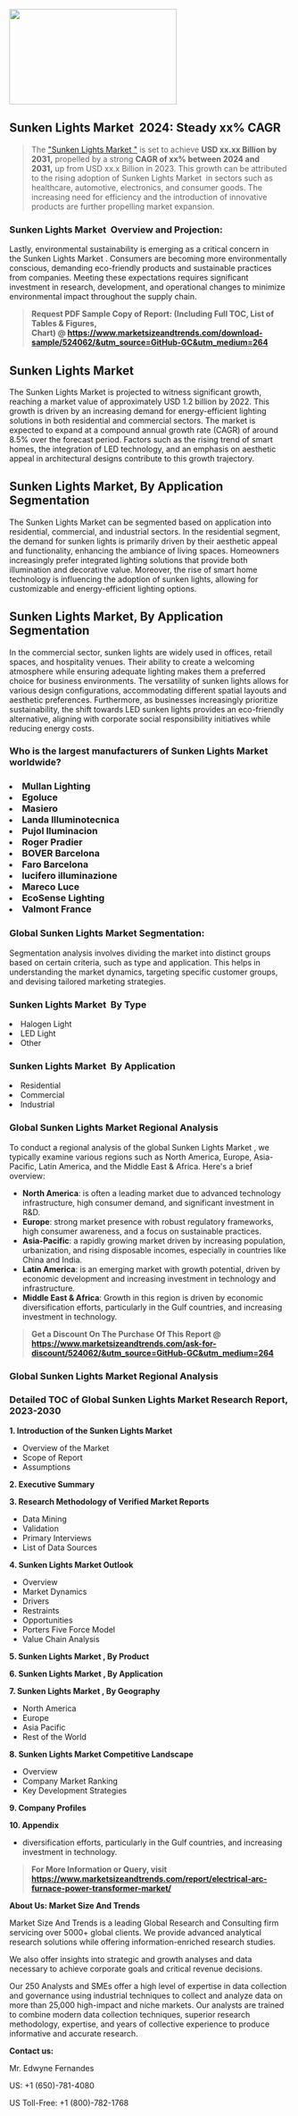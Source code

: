 <p><img class="alignnone size-medium wp-image-20088" src="https://ffe5etoiles.com/wp-content/uploads/2024/12/MST1-300x171.png" alt="" width="300" height="171" /></p><h2 id="ember46" class="ember-view reader-text-block__heading-2">Sunken Lights Market &nbsp;2024: Steady&nbsp;xx% CAGR</h2><blockquote id="ember47" class="ember-view reader-text-block__blockquote">The&nbsp;<a class="app-aware-link " href="https://www.marketsizeandtrends.com/download-sample/524062/&utm_source=GitHub-GC&utm_medium=264" target="_blank" data-test-app-aware-link="">"Sunken Lights Market "</a>&nbsp;is set to achieve&nbsp;<strong>USD&nbsp;xx.xx&nbsp;Billion by 2031,</strong>&nbsp;propelled by a strong&nbsp;<strong>CAGR of&nbsp;xx% between 2024 and 2031,</strong>&nbsp;up from USD xx.x Billion in 2023. This growth can be attributed to the rising adoption of&nbsp;Sunken Lights Market &nbsp;in sectors such as healthcare, automotive, electronics, and consumer goods. The increasing need for efficiency and the introduction of innovative products are further propelling market expansion.</blockquote><h3 id="ember48" class="ember-view reader-text-block__heading-3">Sunken Lights Market &nbsp;Overview and Projection:</h3><p id="ember49" class="ember-view reader-text-block__paragraph">Lastly, environmental sustainability is emerging as a critical concern in the&nbsp;Sunken Lights Market . Consumers are becoming more environmentally conscious, demanding eco-friendly products and sustainable practices from companies. Meeting these expectations requires significant investment in research, development, and operational changes to minimize environmental impact throughout the supply chain.</p><blockquote id="ember50" class="ember-view reader-text-block__blockquote"><strong>Request PDF Sample Copy of Report: (Including Full TOC, List of Tables &amp; Figures, Chart)&nbsp;@&nbsp;<strong><a href="https://www.marketsizeandtrends.com/download-sample/524062/&utm_source=GitHub-GC&utm_medium=264" target="_blank">https://www.marketsizeandtrends.com/download-sample/524062/&utm_source=GitHub-GC&utm_medium=264</a></strong></strong></blockquote><h3 class=""> <h2>Sunken Lights Market</h2><p>The Sunken Lights Market is projected to witness significant growth, reaching a market value of approximately USD 1.2 billion by 2022. This growth is driven by an increasing demand for energy-efficient lighting solutions in both residential and commercial sectors. The market is expected to expand at a compound annual growth rate (CAGR) of around 8.5% over the forecast period. Factors such as the rising trend of smart homes, the integration of LED technology, and an emphasis on aesthetic appeal in architectural designs contribute to this growth trajectory.</p><h2>Sunken Lights Market, By Application Segmentation</h2><p>The Sunken Lights Market can be segmented based on application into residential, commercial, and industrial sectors. In the residential segment, the demand for sunken lights is primarily driven by their aesthetic appeal and functionality, enhancing the ambiance of living spaces. Homeowners increasingly prefer integrated lighting solutions that provide both illumination and decorative value. Moreover, the rise of smart home technology is influencing the adoption of sunken lights, allowing for customizable and energy-efficient lighting options.</p><h2>Sunken Lights Market, By Application Segmentation</h2><p>In the commercial sector, sunken lights are widely used in offices, retail spaces, and hospitality venues. Their ability to create a welcoming atmosphere while ensuring adequate lighting makes them a preferred choice for business environments. The versatility of sunken lights allows for various design configurations, accommodating different spatial layouts and aesthetic preferences. Furthermore, as businesses increasingly prioritize sustainability, the shift towards LED sunken lights provides an eco-friendly alternative, aligning with corporate social responsibility initiatives while reducing energy costs.</p></h3><h3 id="" class="">Who is the largest manufacturers of&nbsp;Sunken Lights Market worldwide?</h3><h3 class=""></Li><Li>Mullan Lighting</Li><Li> Egoluce</Li><Li> Masiero</Li><Li> Landa Illuminotecnica</Li><Li> Pujol Iluminacion</Li><Li> Roger Pradier</Li><Li> BOVER Barcelona</Li><Li> Faro Barcelona</Li><Li> lucifero illuminazione</Li><Li> Mareco Luce</Li><Li> EcoSense Lighting</Li><Li> Valmont France</h3><h3 id="ember53" class="ember-view reader-text-block__heading-3">Global&nbsp;Sunken Lights Market Segmentation:</h3><p id="ember54" class="ember-view reader-text-block__paragraph">Segmentation analysis involves dividing the market into distinct groups based on certain criteria, such as type and application. This helps in understanding the market dynamics, targeting specific customer groups, and devising tailored marketing strategies.</p><h3 id="" class="">Sunken Lights Market &nbsp;By Type</h3><p></Li><Li>Halogen Light</Li><Li> LED Light</Li><Li> Other</p><h3 id="" class="">Sunken Lights Market &nbsp;By Application</h3><p class=""></Li><Li>Residential</Li><Li> Commercial</Li><Li> Industrial</p><h3 id="ember62" class="ember-view reader-text-block__heading-3">Global Sunken Lights Market Regional Analysis</h3><p id="ember63" class="ember-view reader-text-block__paragraph">To conduct a regional analysis of the global Sunken Lights Market , we typically examine various regions such as North America, Europe, Asia-Pacific, Latin America, and the Middle East &amp; Africa. Here's a brief overview:</p><ul><li><strong>North America</strong>: is often a leading market due to advanced technology infrastructure, high consumer demand, and significant investment in R&amp;D.</li><li><strong>Europe</strong>: strong market presence with robust regulatory frameworks, high consumer awareness, and a focus on sustainable practices.</li><li><strong>Asia-Pacific</strong>: a rapidly growing market driven by increasing population, urbanization, and rising disposable incomes, especially in countries like China and India.</li><li><strong>Latin America</strong>: is an emerging market with growth potential, driven by economic development and increasing investment in technology and infrastructure.</li><li><strong>Middle East &amp; Africa</strong>: Growth in this region is driven by economic diversification efforts, particularly in the Gulf countries, and increasing investment in technology.</li></ul><blockquote id="ember61" class="ember-view reader-text-block__blockquote"><strong>Get a Discount On The Purchase Of This Report @ <strong><a href="https://html-cleaner.com/" target="">https://www.marketsizeandtrends.com/ask-for-discount/524062/&utm_source=GitHub-GC&utm_medium=264</a></strong></strong></blockquote><h3 id="ember62" class="ember-view reader-text-block__heading-3">Global Sunken Lights Market Regional Analysis</h3><h3 id="" class="">Detailed TOC of Global Sunken Lights Market Research Report, 2023-2030</h3><p id="" class=""><strong>1. Introduction of the Sunken Lights Market </strong></p><ul><li>Overview of the Market</li><li>Scope of Report</li><li>Assumptions</li></ul><p id="" class=""><strong>2. Executive Summary</strong></p><p id="" class=""><strong>3. Research Methodology of Verified Market Reports</strong></p><ul><li>Data Mining</li><li>Validation</li><li>Primary Interviews</li><li>List of Data Sources</li></ul><p id="" class=""><strong>4. Sunken Lights Market Outlook</strong></p><ul><li>Overview</li><li>Market Dynamics</li><li>Drivers</li><li>Restraints</li><li>Opportunities</li><li>Porters Five Force Model</li><li>Value Chain Analysis</li></ul><p id="" class=""><strong>5. Sunken Lights Market , By Product</strong></p><p id="" class=""><strong>6. Sunken Lights Market , By Application</strong></p><p id="" class=""><strong>7. Sunken Lights Market , By Geography</strong></p><ul><li>North America</li><li>Europe</li><li>Asia Pacific</li><li>Rest of the World</li></ul><p id="" class=""><strong>8. Sunken Lights Market Competitive Landscape</strong></p><ul><li>Overview</li><li>Company Market Ranking</li><li>Key Development Strategies</li></ul><p id="" class=""><strong>9. Company Profiles</strong></p><p id="" class=""><strong>10. Appendix</strong></p><ul><li>diversification efforts, particularly in the Gulf countries, and increasing investment in technology.</li></ul><blockquote id="ember65" class="ember-view reader-text-block__blockquote"><strong>For More Information or Query, visit <strong><strong><a href="https://html-cleaner.com/" target="">https://www.marketsizeandtrends.com/report/electrical-arc-furnace-power-transformer-market/</a></strong></strong></strong></blockquote><p id="" class=""><strong>About Us: Market Size And Trends</strong></p><p id="" class="">Market Size And Trends is a leading Global Research and Consulting firm servicing over 5000+ global clients. We provide advanced analytical research solutions while offering information-enriched research studies.</p><p id="" class="">We also offer insights into strategic and growth analyses and data necessary to achieve corporate goals and critical revenue decisions.</p><p id="" class="">Our 250 Analysts and SMEs offer a high level of expertise in data collection and governance using industrial techniques to collect and analyze data on more than 25,000 high-impact and niche markets. Our analysts are trained to combine modern data collection techniques, superior research methodology, expertise, and years of collective experience to produce informative and accurate research.</p><p id="" class=""><strong>Contact us:</strong></p><p id="" class="">Mr. Edwyne Fernandes</p><p id="" class="">US: +1 (650)-781-4080</p><p id="" class="">US Toll-Free: +1 (800)-782-1768</p>
